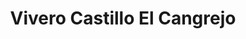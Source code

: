 ---
title: "Vivero Castillo El Cangrejo"
url: /el-cangrejo/vivero-castillo-el-cangrejo/
shop: centro de jardinería
---